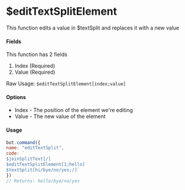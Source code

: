 # $editTextSplitElement

This function edits a value in $textSplit and replaces it with a new value

#### Fields

This function has 2 fields

1. Index \(Required\)
2. Value \(Required\)

Raw Usage: `$editTextSplitElement[index;value]`

#### Options

* Index - The position of the element we're editing
* Value - The new value of the element

#### Usage

```javascript
bot.command({
name: "editTextSplit",
code: `
$joinSplitText[/]
$editTextSplitElement[1;hello]
$textSplit[hi/bye/no/yes;/]`
})
// Returns: hello/bye/no/yes
```


